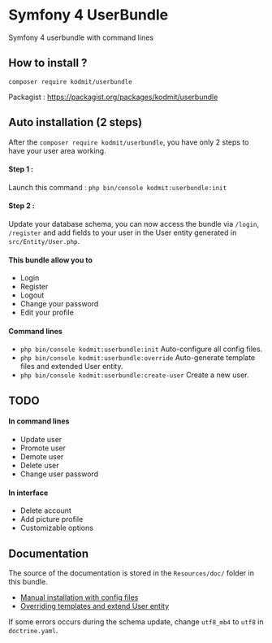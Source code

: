 # Symfony 4 UserBundle
Symfony 4 userbundle with command lines

## How to install ?
`composer require kodmit/userbundle`
  
 
Packagist : https://packagist.org/packages/kodmit/userbundle  

## Auto installation (2 steps)

After the `composer require kodmit/userbundle`, you have only 2 steps to have your user area working.

#### Step 1 :
Launch this command : `php bin/console kodmit:userbundle:init`

#### Step 2 :
Update your database schema, you can now access the bundle via `/login`, `/register` and add fields to your user in the User entity generated in `src/Entity/User.php`.
  
  
#### This bundle allow you to
- Login
- Register
- Logout
- Change your password
- Edit your profile

#### Command lines
- `php bin/console kodmit:userbundle:init` Auto-configure all config files.
- `php bin/console kodmit:userbundle:override` Auto-generate template files and extended User entity.
- `php bin/console kodmit:userbundle:create-user` Create a new user.
  
  
## TODO
#### In command lines 
- Update user
- Promote user
- Demote user 
- Delete user
- Change user password
  
#### In interface 
- Delete account
- Add picture profile
- Customizable options

## Documentation

The source of the documentation is stored in the `Resources/doc/` folder in this bundle.

- <a href="https://github.com/Kodmit/sf4-userbundle/tree/master/Resources/doc/manual-installation.md">Manual installation with config files</a>
- <a href="https://github.com/Kodmit/sf4-userbundle/tree/master/Resources/doc/overriding.md">Overriding templates and extend User entity</a>

If some errors occurs during the schema update, change `utf8_mb4` to `utf8` in `doctrine.yaml`.